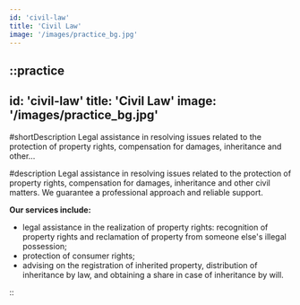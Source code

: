 ```yaml
---
id: 'civil-law'
title: 'Civil Law'
image: '/images/practice_bg.jpg'
---
```

::practice
---
id: 'civil-law'
title: 'Civil Law'
image: '/images/practice_bg.jpg'
---

#shortDescription
Legal assistance in resolving issues related to the protection of property rights, compensation for damages, inheritance and other...

#description
Legal assistance in resolving issues related to the protection of property rights, compensation for damages, inheritance and other civil matters. We guarantee a professional approach and reliable support.

**Our services include:**
- legal assistance in the realization of property rights: recognition of property rights and reclamation of property from someone else's illegal possession;
- protection of consumer rights;
- advising on the registration of inherited property, distribution of inheritance by law, and obtaining a share in case of inheritance by will.

::
